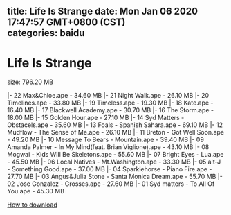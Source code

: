 
title: Life Is Strange
date: Mon Jan 06 2020 17:47:57 GMT+0800 (CST)    
categories: baidu
---

# Life Is Strange
size: 796.20 MB
 
 
|- 22 Max&Chloe.ape - 34.60 MB
|- 21 Night Walk.ape - 26.10 MB
|- 20 Timelines.ape - 33.80 MB
|- 19 Timeless.ape - 19.30 MB
|- 18 Kate.ape - 16.40 MB
|- 17 Blackwell Academy.ape - 30.70 MB
|- 16 The Storm.ape - 18.00 MB
|- 15 Golden Hour.ape - 27.10 MB
|- 14 Syd Matters - Obstacels.ape - 35.60 MB
|- 13 Foals - Spanish Sahara.ape - 69.10 MB
|- 12 Mudflow - The Sense of Me.ape - 26.10 MB
|- 11 Breton - Got Well Soon.ape - 49.20 MB
|- 10 Message To Bears - Mountain.ape - 39.40 MB
|- 09 Amanda Palmer - In My Mind(feat. Brian Viglione).ape - 43.10 MB
|- 08 Mogwai - Kids Will Be Skeletons.ape - 55.60 MB
|- 07 Bright Eyes - Lua.ape - 45.50 MB
|- 06 Local Natives - Mt.Washington.ape - 33.30 MB
|- 05 alt-J - Something Good.ape - 37.00 MB
|- 04 Sparklehorse - Piano Fire.ape - 27.70 MB
|- 03 Angus&Julia Stone - Santa Monica Dream.ape - 55.70 MB
|- 02 Jose Gonzalez - Grosses.ape - 27.60 MB
|- 01 Syd matters - To All Of You.ape - 45.30 MB

[How to download](https://bpcam.bemobtrk.com/go/2ceec3aa-1ca2-46d6-b9ff-aaa5c184517c?jno=5441)